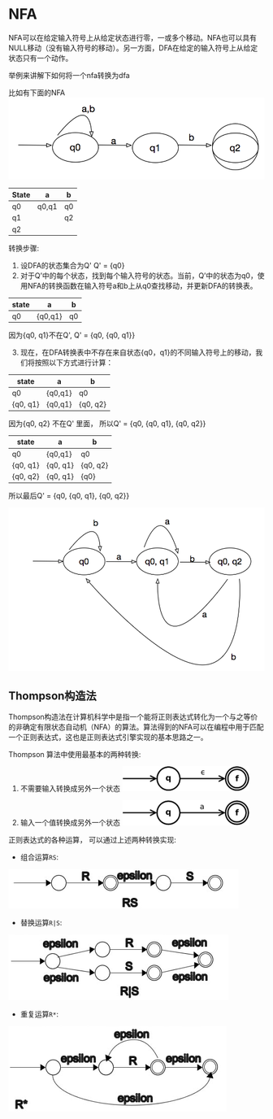 # NFA
NFA可以在给定输入符号上从给定状态进行零，一或多个移动。NFA也可以具有NULL移动（没有输入符号的移动）。另一方面，DFA在给定的输入符号上从给定状态只有一个动作。

举例来讲解下如何将一个nfa转换为dfa


比如有下面的NFA ![1.png](./images/nfa.png)



|State|a|b|
|----|----|----|
|q0|q0,q1|q0|
|q1| |q2|
|q2| | |


转换步骤:

1. 设DFA的状态集合为Q'  Q' = {q0}
2. 对于Q’中的每个状态，找到每个输入符号的状态。当前，Q’中的状态为q0，使用NFA的转换函数在输入符号a和b上从q0查找移动，并更新DFA的转换表。

|state|a|b|
|----|----|---|
|q0|{q0,q1}|q0|

因为{q0, q1}不在Q', Q' = {q0, {q0, q1}}


3. 现在，在DFA转换表中不存在来自状态{q0，q1}的不同输入符号上的移动，我们将按照以下方式进行计算：

|state|a|b|
|----|----|----|
|q0|{q0,q1}|q0|
|{q0, q1}|{q0,q1}|{q0, q2}|

因为{q0, q2} 不在Q' 里面， 所以Q' = {q0, {q0, q1}, {q0, q2}}

|state|a|b|
|----|----|----|
|q0|{q0,q1}|q0|
|{q0, q1}|{q0, q1}|{q0, q2}|
|{q0, q2}|{q0, q1}|{q0}|


所以最后Q' = {q0, {q0, q1}, {q0, q2}}

![dfa](./images/dfa.png)

## Thompson构造法
Thompson构造法在计算机科学中是指一个能将正则表达式转化为一个与之等价的非确定有限状态自动机（NFA）的算法。算法得到的NFA可以在编程中用于匹配一个正则表达式，这也是正则表达式引擎实现的基本思路之一。

Thompson 算法中使用最基本的两种转换:

1. 不需要输入转换成另外一个状态
![Thompson1.png](./images/Thompson1.png)

2. 输入一个值转换成另外一个状态
![Thompson2.png](./images/Thompson2.png)


正则表达式的各种运算， 可以通过上述两种转换实现:

- 组合运算```RS```:  

![tho1](./images/tho1.png)

- 替换运算```R|S```: 

![tho2](./images/tho2.png)

- 重复运算```R*```:  

![tho3](./images/tho3.png)

